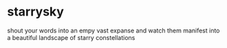 # starrysky
shout your words into an empy vast expanse and watch them manifest into a beautiful landscape of starry constellations
